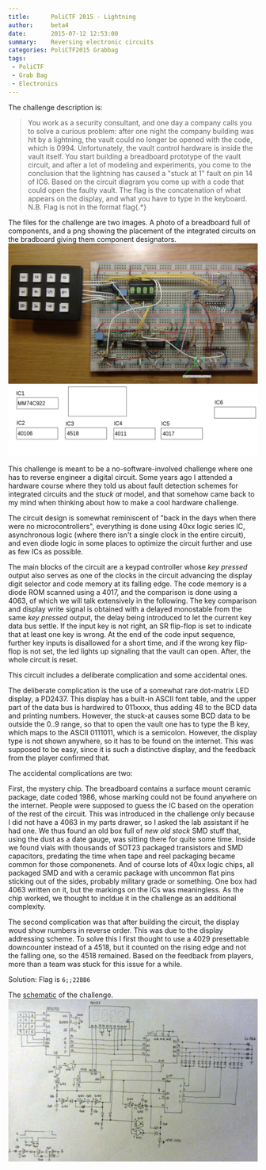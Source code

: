 ```yaml
---
title:      PoliCTF 2015 - Lightning
author:     beta4
date:       2015-07-12 12:53:00
summary:    Reversing electronic circuits
categories: PoliCTF2015 Grabbag
tags:
 - PoliCTF
 - Grab Bag
 - Electronics
---
```


The challenge description is:

> You work as a security consultant, and one day a company calls you to solve a curious problem: after one night the company building was hit by a lightning, the vault could no longer be opened with the code, which is 0994. Unfortunately, the vault control hardware is inside the vault itself. You start building a breadboard prototype of the vault circuit, and after a lot of modeling and experiments, you come to the conclusion that the lightning has caused a "stuck at 1" fault on pin 14 of IC6. Based on the circuit diagram you come up with a code that could open the faulty vault. The flag is the concatenation of what appears on the display, and what you have to type in the keyboard. N.B. Flag is not in the format flag{.*} 





The files for the challenge are two images. A photo of a breadboard full of components, and a png showing the placement of the integrated circuits on the bradboard giving them component designators.
![Circuit](/img/polictf2015-lightning-circuit.jpg)
![Placement](/img/polictf2015-lightning-placement.png)

This challenge is meant to be a no-software-involved challenge where one has to reverse engineer a digital circuit. Some years ago I attended a hardware course where they told us about fault detection schemes for integrated circuits and the *stuck at* model, and that somehow came back to my mind when thinking about how to make a cool hardware challenge.

The circuit design is somewhat reminiscent of "back in the days when there were no microcontrollers", everything is done using 40xx logic series IC, asynchronous logic (where there isn't a single clock in the entire circuit), and even diode logic in some places to optimize the circuit further and use as few ICs as possible.

The main blocks of the circuit are a keypad controller whose *key pressed* output also serves as one of the clocks in the circuit advancing the display digit selector and code memory at its falling edge. The code memory is a diode ROM scanned using a 4017, and the comparison is done using a 4063, of which we will talk extensively in the following. The key comparison and display write signal is obtained with a delayed monostable from the same *key pressed* output, the delay being introduced to let the current key data bus settle. If the input key is not right, an SR flip-flop is set to indicate that at least one key is wrong. At the end of the code input sequence, further key inputs is disallowed for a short time, and if the wrong key flip-flop is not set, the led lights up signaling that the vault can open. After, the whole circuit is reset.

This circuit includes a deliberate complication and some accidental ones.

The deliberate complication is the use of a somewhat rare dot-matrix LED display, a PD2437. This display has a built-in ASCII font table, and the upper part of the data bus is hardwired to 011xxxx, thus adding 48 to the BCD data and printing numbers. However, the stuck-at causes some BCD data to be outside the 0..9 range, so that to open the vault one has to type the B key, which maps to the ASCII 0111011, which is a semicolon. However, the display type is not shown anywhere, so it has to be found on the internet. This was supposed to be easy, since it is such a distinctive display, and the feedback from the player confirmed that.

The accidental complications are two:

First, the mystery chip. The breadboard contains a surface mount ceramic package, date coded 1986, whose marking could not be found anywhere on the internet. People were supposed to guess the IC based on the operation of the rest of the circuit. This was introduced in the challenge only because I did not have a 4063 in my parts drawer, so I asked the lab assistant if he had one. We thus found an old box full of *new old stock* SMD stuff that, using the dust as a date gauge, was sitting there for quite some time. Inside we found vials with thousands of SOT23 packaged transistors and SMD capacitors, predating the time when tape and reel packaging became common for those componenets. And of course lots of 40xx logic chips, all packaged SMD and with a ceramic package with uncommon flat pins sticking out of the sides, probably military grade or something. One box had 4063 written on it, but the markings on the ICs was meaningless. As the chip worked, we thought to incldue it in the challenge as an additional complexity.

The second complication was that after building the circuit, the display woud show numbers in reverse order. This was due to the display addressing scheme. To solve this I first thought to use a 4029 presettable downcounter instead of a 4518, but it counted on the rising edge and not the falling one, so the 4518 remained. Based on the feedback from players, more than a team was stuck for this issue for a while.

Solution: Flag is `6;;22BB6`

The [schematic](/img/polictf2015-lightning-schematic.jpeg) of the challenge.
![schematic](/img/polictf2015-lightning-schematic.jpeg)
